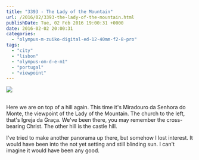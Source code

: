 ```yaml
---
title: "3393 - The Lady of the Mountain"
url: /2016/02/3393-the-lady-of-the-mountain.html
publishDate: Tue, 02 Feb 2016 19:00:31 +0000
date: 2016-02-02 20:00:31
categories: 
  - "olympus-m-zuiko-digital-ed-12-40mm-f2-8-pro"
tags: 
  - "city"
  - "lisbon"
  - "olympus-om-d-e-m1"
  - "portugal"
  - "viewpoint"
---
```

<div class="container">
<div class="center"><a target="_blank" href="https://d25zfm9zpd7gm5.cloudfront.net/1200x1200/2015/20150904_185904_lr.jpg"><img class="webfeedsFeaturedVisual" src="https://d25zfm9zpd7gm5.cloudfront.net/0600x0600/2015/20150904_185904_lr.jpg" /></a></div>
</div>
<br />

Here we are on top of a hill again. This time it's Miradouro da Senhora do Monte, the viewpoint of the Lady of the Mountain. The church to the left, that's Igreja da Graça. We've been there, you may remember the cross-bearing Christ. The other hill is the castle hill. 

I've tried to make another panorama up there, but somehow I lost interest. It would have been into the not yet setting and still blinding sun. I can't imagine it would have been any good.  
